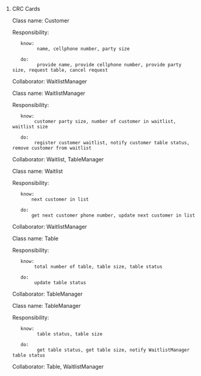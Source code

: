 1. CRC Cards

    Class name: Customer

    Responsibility:

          know: 
                name, cellphone number, party size

          do: 
                provide name, provide cellphone number, provide party size, request table, cancel request

    Collaborator: WaitlistManager
  



    Class name: WaitlistManager

    Responsibility:

          know: 
               customer party size, number of customer in waitlist, waitlist size 

          do: 
               register customer waitlist, notify customer table status, remove customer from waitlist

    Collaborator:  Waitlist, TableManager
    
    
    
    
    Class name: Waitlist

    Responsibility:

          know: 
              next customer in list  

          do: 
              get next customer phone number, update next customer in list  

    Collaborator: WaitlistManager

  
  

    Class name: Table

    Responsibility:

          know: 
               total number of table, table size, table status 

          do: 
               update table status 

    Collaborator: TableManager

 
 
   
    Class name: TableManager

    Responsibility:

          know: 
                table status, table size

          do: 
                get table status, get table size, notify WaitlistManager table status

    Collaborator: Table, WaitlistManager

          

               

